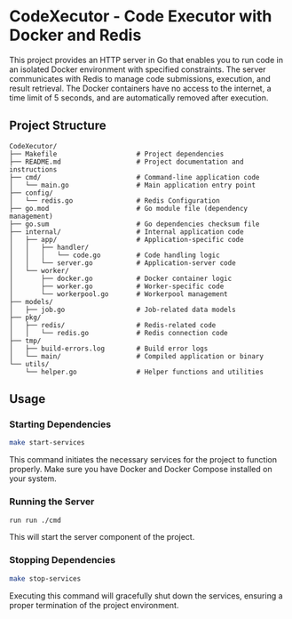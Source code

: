 # CodeXecutor - Code Executor with Docker and Redis

This project provides an HTTP server in Go that enables you to run code in an isolated Docker environment with specified constraints. The server communicates with Redis to manage code submissions, execution, and result retrieval. The Docker containers have no access to the internet, a time limit of 5 seconds, and are automatically removed after execution.


## Project Structure
```
CodeXecutor/
├── Makefile                    # Project dependencies
├── README.md                   # Project documentation and instructions
├── cmd/                        # Command-line application code
│   └── main.go                 # Main application entry point
├── config/
│   └── redis.go                # Redis Configuration 
├── go.mod                      # Go module file (dependency management)
├── go.sum                      # Go dependencies checksum file
├── internal/                   # Internal application code
│   ├── app/                    # Application-specific code
│   │   ├── handler/
│   │   │   └── code.go         # Code handling logic
│   │   └── server.go           # Application-server code
│   └── worker/
│       ├── docker.go           # Docker container logic
│       ├── worker.go           # Worker-specific code
│       └── workerpool.go       # Workerpool management
├── models/
│   ├── job.go                  # Job-related data models
├── pkg/
│   ├── redis/                  # Redis-related code
│   │   └── redis.go            # Redis connection code
├── tmp/
│   ├── build-errors.log        # Build error logs
│   └── main/                   # Compiled application or binary
└── utils/
    └── helper.go               # Helper functions and utilities
```

## Usage
### Starting Dependencies
```bash
make start-services
```
This command initiates the necessary services for the project to function properly. Make sure you have Docker and Docker Compose installed on your system.

### Running the Server


```bash
run run ./cmd
```
This will start the server component of the project.


### Stopping Dependencies
```bash
make stop-services
```

Executing this command will gracefully shut down the services, ensuring a proper termination of the project environment.
